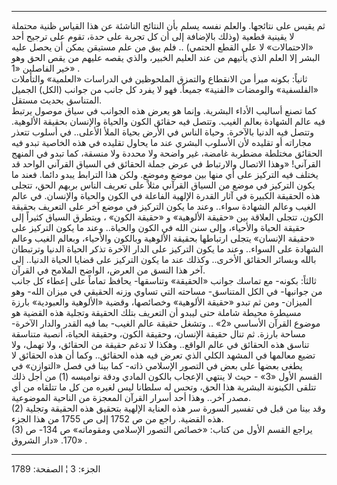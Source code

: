 ------------------------------------------------------------------------

ثم يقيس على نتائجها. والعلم نفسه يسلم بأن النتائج الناشئة عن هذا القياس
ظنية محتملة لا يقينية قطعية (وذلك بالإضافة إلى أن كل تجربة على حدة، تقوم
على ترجيح أحد «الاحتمالات» لا على القطع الحتمي) .. فلم يبق من علم مستيقن
يمكن أن يحصل عليه البشر إلا العلم الذي يأتيهم من عند العليم الخبير،
والذي يقصه عليهم من يقص الحق وهو خير الفاصلين «1» .  
ثانياً: بكونه مبرأ من الانقطاع والتمزق الملحوظين في الدراسات «العلمية»
والتأملات «الفلسفية» والومضات «الفنية» جميعاً. فهو لا يفرد كل جانب من
جوانب (الكل) الجميل المتناسق بحديث مستقل.  
كما تصنع أساليب الأداء البشرية. وإنما هو يعرض هذه الجوانب في سياق موصول
يرتبط فيه عالم الشهادة بعالم الغيب. وتتصل فيه حقائق الكون والحياة
والإنسان بحقيقة الألوهية. وتتصل فيه الدنيا بالآخرة. وحياة الناس في الأرض
بحياة الملأ الأعلى.. في أسلوب تتعذر مجاراته أو تقليده لأن الأسلوب البشري
عند ما يحاول تقليده في هذه الخاصية تبدو فيه الحقائق مختلطة مضطربة غامضة،
غير واضحة ولا محددة ولا منسقة، كما تبدو في المنهج القرآني! «وهذا الاتصال
والارتباط في عرض جملة الحقائق في السياق القرآني الواحد قد يختلف فيه
التركيز على أي منها بين موضع وموضع. ولكن هذا الترابط يبدو دائما. فعند ما
يكون التركيز في موضع من السياق القرآني مثلاً على تعريف الناس بربهم الحق،
تتجلى هذه الحقيقة الكبيرة في آثار القدرة الإلهية الفاعلة في الكون
والحياة والإنسان. في عالم الغيب وعالم الشهادة سواء.. وعند ما يكون
التركيز في موضع آخر على التعريف بحقيقة الكون، تتجلى العلاقة بين «حقيقة
الألوهية» و «حقيقة الكون» ، ويتطرق السياق كثيراً إلى حقيقة الحياة
والأحياء، وإلى سنن الله في الكون والحياة.. وعند ما يكون التركيز على
«حقيقة الإنسان» يتجلى ارتباطها بحقيقة الألوهية وبالكون والأحياء، وبعالم
الغيب وعالم الشهادة على السواء.. وعند ما يكون التركيز على الدار الآخرة
تذكر الحياة الدنيا وترتبطان بالله وبسائر الحقائق الأخرى.. وكذلك عند ما
يكون التركيز على قضايا الحياة الدنيا.. إلى آخر هذا النسق من العرض،
الواضح الملامح في القرآن.  
ثالثاً: بكونه- مع تماسك جوانب «الحقيقة» وتناسقها- يحافظ تماماً على إعطاء
كل جانب من جوانبها- في الكل المتناسق- مساحته التي تساوي وزنه الحقيقي في
ميزان الله- وهو الميزان- ومن ثم تبدو «حقيقة الألوهية» وخصائصها، وقضية
«الألوهية والعبودية» بارزة مسيطرة محيطة شاملة حتى ليبدو أن التعريف بتلك
الحقيقة وتجلية هذه القضية هو موضوع القرآن الأساسي «2» .. وتشغل حقيقة
عالم الغيب- بما فيه القدر والدار الآخرة- مساحة بارزة. ثم تنال حقيقة
الإنسان، وحقيقة الكون، وحقيقة الحياة، أنصبة متناسقة تناسق هذه الحقائق في
عالم الواقع.. وهكذا لا تدغم حقيقة من الحقائق، ولا تهمل، ولا تضيع معالمها
في المشهد الكلي الذي تعرض فيه هذه الحقائق.. وكما أن هذه الحقائق لا يطغى
بعضها على بعض في التصور الإسلامي ذاته- كما بينا في فصل «التوازن» في
القسم الأول «3» - حيث لا ينتهي الإعجاب بالكون المادي ودقة نواميسه (1) من
أجل ذلك تتلقى الكينونة البشرية هذا الحق، وتحس له سلطانا ليس لغيره من كل
ما تتلقاه من أي مصدر آخر.. وهذا أحد أسرار القرآن المعجزة من الناحية
الموضوعية.  
(2) وقد بينا من قبل في تفسير السورة سر هذه العناية الإلهية بتحقيق هذه
الحقيقة وتجلية هذه القضية. راجع من ص 1752 إلى ص 1755 من هذا الجزء.  
(3) يراجع القسم الأول من كتاب: «خصائص التصور الإسلامي ومقوماته» ص 134- ص
170. «دار الشروق» .

------------------------------------------------------------------------

الجزء: 3 ¦ الصفحة: 1789
